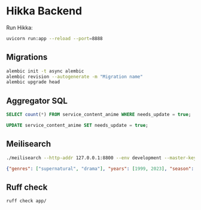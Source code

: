 # Hikka Backend

Run Hikka:

```bash
uvicorn run:app --reload --port=8888
```

## Migrations

```bash
alembic init -t async alembic
alembic revision --autogenerate -m "Migration name"
alembic upgrade head
```

## Aggregator SQL

```sql
SELECT count(*) FROM service_content_anime WHERE needs_update = true;

UPDATE service_content_anime SET needs_update = true;
```

## Meilisearch

```bash
./meilisearch --http-addr 127.0.0.1:8800 --env development --master-key xyz
```


```json
{"genres": ["supernatural", "drama"], "years": [1999, 2023], "season": ["summer"], "rating": ["r_plus"]}
```

## Ruff check

```bash
ruff check app/
```